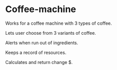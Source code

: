 # Coffee-machine
Works for a coffee machine with 3 types of coffee.

Lets user choose from 3 variants of coffee.

Alerts when run out of ingredients.

Keeps a record of resources.

Calculates and return change $.

